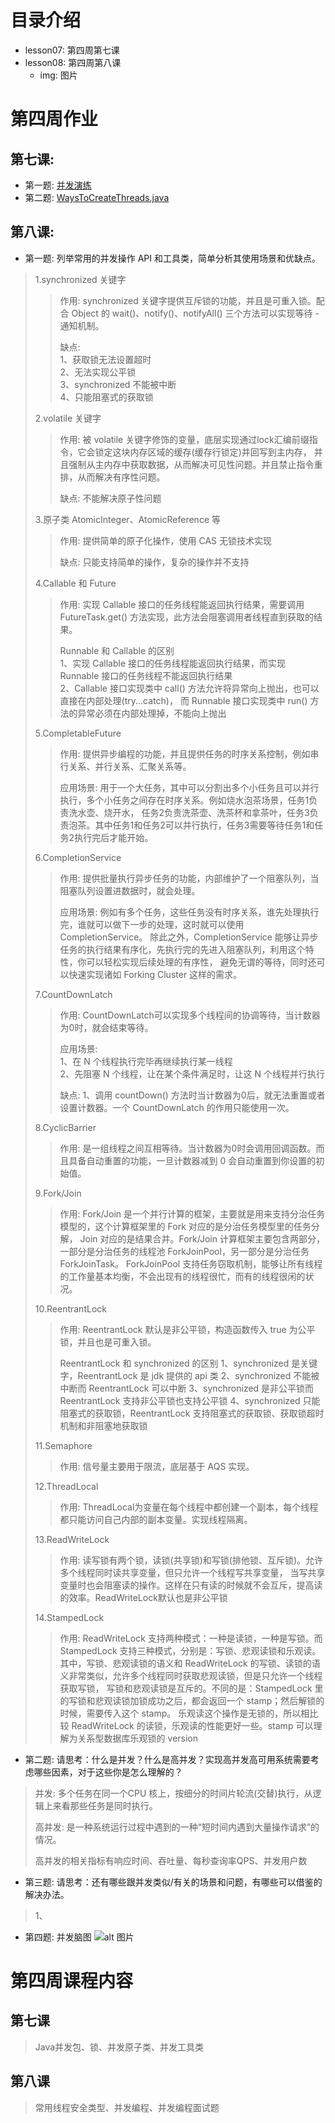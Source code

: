 # 目录介绍
- lesson07: 第四周第七课
- lesson08: 第四周第八课
  - img: 图片

# 第四周作业
## 第七课:
- 第一题: [并发演练](https://github.com/WebbDong/java-concurrent)
- 第二题: [WaysToCreateThreads.java](https://github.com/WebbDong/JAVA-01/blob/main/Week_04/lesson07/WaysToCreateThreads.java)
## 第八课:
- 第一题: 列举常用的并发操作 API 和工具类，简单分析其使用场景和优缺点。  
>  1.synchronized 关键字    
>>   作用: synchronized 关键字提供互斥锁的功能，并且是可重入锁。配合 Object 的 wait()、notify()、notifyAll() 
>>       三个方法可以实现等待 - 通知机制。   
>>
>>   缺点:   
>>     1、获取锁无法设置超时  
>>     2、无法实现公平锁  
>>     3、synchronized 不能被中断  
>>     4、只能阻塞式的获取锁
>
>  2.volatile 关键字
>>   作用: 被 volatile 关键字修饰的变量，底层实现通过lock汇编前缀指令，它会锁定这块内存区域的缓存(缓存行锁定)并回写到主内存，
>>       并且强制从主内存中获取数据，从而解决可见性问题。并且禁止指令重排，从而解决有序性问题。
>>   
>>   缺点: 不能解决原子性问题
> 
> 3.原子类 AtomicInteger、AtomicReference 等
>>   作用: 提供简单的原子化操作，使用 CAS 无锁技术实现
>>
>>   缺点: 只能支持简单的操作，复杂的操作并不支持
> 
> 4.Callable 和 Future
>>   作用: 实现 Callable 接口的任务线程能返回执行结果，需要调用 FutureTask.get() 方法实现，此方法会阻塞调用者线程直到获取的结果。
>> 
>>   Runnable 和 Callable 的区别  
>>   1、实现 Callable 接口的任务线程能返回执行结果，而实现 Runnable 接口的任务线程不能返回执行结果  
>>   2、Callable 接口实现类中 call() 方法允许将异常向上抛出，也可以直接在内部处理(try...catch)，
>       而 Runnable 接口实现类中 run() 方法的异常必须在内部处理掉，不能向上抛出
> 
> 5.CompletableFuture
>>   作用: 提供异步编程的功能，并且提供任务的时序关系控制，例如串行关系、并行关系、汇聚关系等。   
>>
>>   应用场景: 用于一个大任务，其中可以分割出多个小任务且可以并行执行，多个小任务之间存在时序关系。例如烧水泡茶场景，任务1负责洗水壶、烧开水，
>>     任务2负责洗茶壶、洗茶杯和拿茶叶，任务3负责泡茶。其中任务1和任务2可以并行执行，任务3需要等待任务1和任务2执行完后才能开始。
> 
> 6.CompletionService
>>   作用: 提供批量执行异步任务的功能，内部维护了一个阻塞队列，当阻塞队列设置进数据时，就会处理。
>>
>>   应用场景: 例如有多个任务，这些任务没有时序关系，谁先处理执行完，谁就可以做下一步的处理，这时就可以使用 CompletionService。
>>     除此之外，CompletionService 能够让异步任务的执行结果有序化，先执行完的先进入阻塞队列，利用这个特性，你可以轻松实现后续处理的有序性，
>>     避免无谓的等待，同时还可以快速实现诸如 Forking Cluster 这样的需求。
> 
> 7.CountDownLatch
>>   作用: CountDownLatch可以实现多个线程间的协调等待，当计数器为0时，就会结束等待。
>>
>>   应用场景:    
>>   1、在 N 个线程执行完毕再继续执行某一线程    
>>   2、先阻塞 N 个线程，让在某个条件满足时，让这 N 个线程并行执行
>> 
>>   缺点:
>>   1、调用 countDown() 方法时当计数器为0后，就无法重置或者设置计数器。一个 CountDownLatch 的作用只能使用一次。
> 
> 8.CyclicBarrier
>>   作用: 是一组线程之间互相等待。当计数器为0时会调用回调函数。而且具备自动重置的功能，一旦计数器减到 0 会自动重置到你设置的初始值。
>
> 9.Fork/Join
>>   作用: Fork/Join 是一个并行计算的框架，主要就是用来支持分治任务模型的，这个计算框架里的 Fork 对应的是分治任务模型里的任务分解，
>>     Join 对应的是结果合并。Fork/Join 计算框架主要包含两部分，一部分是分治任务的线程池 ForkJoinPool，另一部分是分治任务 ForkJoinTask。
>>     ForkJoinPool 支持任务窃取机制，能够让所有线程的工作量基本均衡，不会出现有的线程很忙，而有的线程很闲的状况。
> 
> 10.ReentrantLock
>>   作用: ReentrantLock 默认是非公平锁，构造函数传入 true 为公平锁，并且也是可重入锁。
>>
>>   ReentrantLock 和 synchronized 的区别
>>   1、synchronized 是关键字，ReentrantLock 是 jdk 提供的 api 类
>>   2、synchronized 不能被中断而 ReentrantLock 可以中断
>>   3、synchronized 是非公平锁而 ReentrantLock 支持非公平锁也支持公平锁
>>   4、synchronized 只能阻塞式的获取锁，ReentrantLock 支持阻塞式的获取锁、获取锁超时机制和非阻塞地获取锁
> 
> 11.Semaphore
>>   作用: 信号量主要用于限流，底层基于 AQS 实现。
> 
> 12.ThreadLocal
>>   作用: ThreadLocal为变量在每个线程中都创建一个副本，每个线程都只能访问自己内部的副本变量。实现线程隔离。 
> 
> 13.ReadWriteLock
>>   作用: 读写锁有两个锁，读锁(共享锁)和写锁(排他锁、互斥锁)。允许多个线程同时读共享变量，但只允许一个线程写共享变量，
>>      当写共享变量时也会阻塞读的操作。这样在只有读的时候就不会互斥，提高读的效率。ReadWriteLock默认也是非公平锁
> 
> 14.StampedLock
>>   作用: ReadWriteLock 支持两种模式：一种是读锁，一种是写锁。而 StampedLock 支持三种模式，分别是：写锁、悲观读锁和乐观读。
>>      其中，写锁、悲观读锁的语义和 ReadWriteLock 的写锁、读锁的语义非常类似，允许多个线程同时获取悲观读锁，但是只允许一个线程获取写锁， 
>>      写锁和悲观读锁是互斥的。不同的是：StampedLock 里的写锁和悲观读锁加锁成功之后，都会返回一个 stamp；然后解锁的时候，需要传入这个 stamp。
>>      乐观读这个操作是无锁的，所以相比较 ReadWriteLock 的读锁，乐观读的性能更好一些。stamp 可以理解为关系型数据库乐观锁的 version
> 
- 第二题: 请思考：什么是并发？什么是高并发？实现高并发高可用系统需要考虑哪些因素，对于这些你是怎么理解的？
> 并发: 多个任务在同一个CPU 核上，按细分的时间片轮流(交替)执行，从逻辑上来看那些任务是同时执行。
> 
> 高并发: 是一种系统运行过程中遇到的一种“短时间内遇到大量操作请求”的情况。
> 
> 高并发的相关指标有响应时间、吞吐量、每秒查询率QPS、并发用户数

- 第三题: 请思考：还有哪些跟并发类似/有关的场景和问题，有哪些可以借鉴的解决办法。
> 1、
> 

- 第四题: 并发脑图
  ![alt 图片](./lesson08/img/Java并发.png "并发脑图")

# 第四周课程内容
## 第七课
> Java并发包、锁、并发原子类、并发工具类
## 第八课
> 常用线程安全类型、并发编程、并发编程面试题